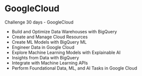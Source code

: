 # GoogleCloud
Challenge 30 days - GoogleCloud

- Build and Optimize Data Warehouses with BigQuery
- Create and Manage Cloud Resources
- Create ML Models with BigQuery ML
- Engineer Data in Google Cloud
- Explore Machine Learning Models with Explainable AI
- Insights from Data with BigQuery
- Integrate with Machine Learning APIs
- Perform Foundational Data, ML, and AI Tasks in Google Cloud
